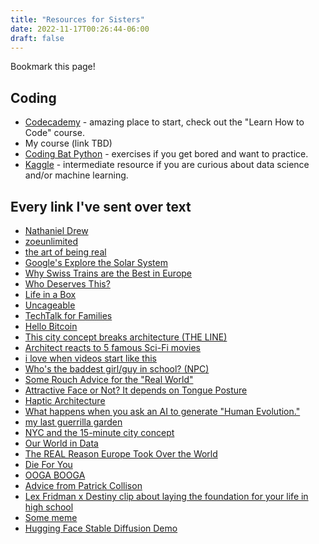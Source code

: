 ```yaml
---
title: "Resources for Sisters"
date: 2022-11-17T00:26:44-06:00
draft: false
---
```


Bookmark this page!

## Coding
- [Codecademy](https://www.codecademy.com/learn) - amazing place to start, check out the "Learn How to Code" course.
- My course (link TBD)
- [Coding Bat Python](https://codingbat.com/python) - exercises if you get bored and want to practice.
- [Kaggle](https://www.kaggle.com/learn) - intermediate resource if you are curious about data science and/or machine learning.

## Every link I've sent over text
<!-- Put this into a notion table and tag with metadata? -->

- [Nathaniel Drew](https://youtube.com/c/nathanieldrewofficial)
- [zoeunlimited](https://youtube.com/c/zoeunlimited)
- [the art of being real](https://www.youtube.com/watch?v=tWPrfOibhBc)
- [Google's Explore the Solar System](https://artsandculture.google.com/project/explore-the-solar-system)
- [Why Swiss Trains are the Best in Europe](https://youtu.be/muPcHs-E4qc)
- [Who Deserves This?](https://rossulbricht.medium.com/who-deserves-this-6cff48f62b6f)
- [Life in a Box](https://rossulbricht.medium.com/life-in-a-box-c1a90666fabd)
- [Uncageable](https://rossulbricht.medium.com/uncageable-9eaed1017af0)
- [TechTalk for Families](https://www.mozilla.org/en-US/firefox/family/)
- [Hello Bitcoin](https://hellobitco.in/)
- [This city concept breaks architecture (THE LINE)](https://youtu.be/2b7uMJkvS0o)
- [Architect reacts to 5 famous Sci-Fi movies](https://youtu.be/8go_xBWa_EA)
- [i love when videos start like this](https://youtu.be/v_yzxkVVZSo)
- [Who's the baddest girl/guy in school? (NPC)](https://youtube.com/shorts/si28nFV1l3w?feature=share)
- [Some Rouch Advice for the "Real World"](https://www.youtube.com/watch?v=OCO8eoDWqHQ)
- [Attractive Face or Not? It depends on Tongue Posture](https://youtu.be/zbzT00Cyq-g)
- [Haptic Architecture](https://youtube.com/shorts/vtEoan6UDpk?feature=share)
- [What happens when you ask an AI to generate "Human Evolution."](https://twitter.com/CountereCulture/status/1582418983701069826?t=xGx_oTbPfLEM2yJujFOOYw&s=19)
- [my last guerrilla garden](https://www.tiktok.com/@octaviachill/video/7121019058379656453?is_copy_url=1&is_from_webapp=v1&lang=en)
- [NYC and the 15-minute city concept](https://www.youtube.com/watch?v=dEodvwQJZbo)
- [Our World in Data](https://ourworldindata.org/)
- [The REAL Reason Europe Took Over the World](https://youtu.be/9XECUXXbjhU)
- [Die For You](https://open.spotify.com/track/26hOm7dTtBi0TdpDGl141t?si=VXVHfsHQReaBO6eSyroHKg&utm_source=copy-link)
- [OOGA BOOGA](https://open.spotify.com/track/4gKWtJGlhxKKSyV65llt2G?si=e-e4Ny2zRja6JtSkb0jGuQ&utm_source=copy-link)
- [Advice from Patrick Collison](https://patrickcollison.com/advice)
- [Lex Fridman x Destiny clip about laying the foundation for your life in high school](https://youtu.be/bqeuFiAUU4o?t=3691)
- [Some meme](https://twitter.com/InternetH0F/status/1591979466741489665)
- [Hugging Face Stable Diffusion Demo](https://huggingface.co/spaces/stabilityai/stable-diffusion)